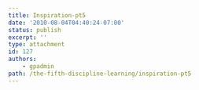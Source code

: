 ```yaml
---
title: Inspiration-pt5
date: '2010-08-04T04:40:24-07:00'
status: publish
excerpt: ''
type: attachment
id: 127
authors:
    - gpadmin
path: /the-fifth-discipline-learning/inspiration-pt5
---
```

<!DOCTYPE html PUBLIC "-//W3C//DTD HTML 4.0 Transitional//EN" "http://www.w3.org/TR/REC-html40/loose.dtd">
<?xml encoding="UTF-8">
